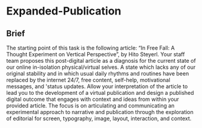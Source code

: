 # Expanded-Publication
## Brief
The starting point of this task is the following article: “In Free Fall: A Thought Experiment on Vertical Perspective”, by Hito Steyerl. Your staff team proposes this post-digital article as a diagnosis for the current state of our online in-isolation physical/virtual selves. A state which lacks any of our original stability and in which usual daily rhythms and routines have been replaced by the internet 24/7, free content, self-help, motivational messages, and 'status updates. Allow your interpretation of the article to lead you to the development of a virtual publication and design a published digital outcome that engages with context and ideas from within your provided article. The focus is on articulating and communicating an experimental approach to narrative and publication through the exploration of editorial for screen, typography, image, layout, interaction, and context.

